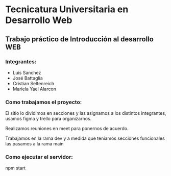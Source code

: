 
<img src="https://secretariaextension.uner.edu.ar/wp-content/uploads/2021/04/logo-original-maschico.png" alt="">
<h1>Tecnicatura Universitaria en Desarrollo Web</h1>
<h2>Trabajo práctico de Introducción al desarrollo WEB</h1>

<h3>Integrantes:</h2>
<ul>
    <li>Luis Sanchez</li>
    <li>José Battaglia</li>
    <li>Cristian Seltenreich</li>
    <li>Mariela Yael Alarcon</li>
</ul>

<h3>Como trabajamos el proyecto:</h2>
<p>El sitio lo dividimos en secciones y las asignamos a los distintos integrantes, usamos figma y trello para organizarnos.</p>
<p>Realizamos reuniones en meet para ponernos de acuerdo.</p>
<p>Trabajamos en la rama dev y a medida que teniamos secciones funcionales las pasamos a la rama main</p>

<h3>Como ejecutar el servidor:</h2>
<p>npm start</p>
